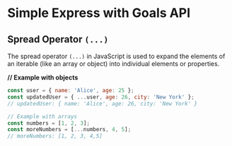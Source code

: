 # Simple Express with Goals API


## Spread Operator `(...)`
The spread operator `(...)` in JavaScript is used to expand the elements of an iterable (like an array or object) into individual elements or properties.

**// Example with objects**
```js
const user = { name: 'Alice', age: 25 };
const updatedUser = { ...user, age: 26, city: 'New York' };
// updatedUser: { name: 'Alice', age: 26, city: 'New York' }

// Example with arrays
const numbers = [1, 2, 3];
const moreNumbers = [...numbers, 4, 5];
// moreNumbers: [1, 2, 3, 4,5]
```
